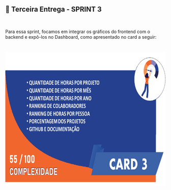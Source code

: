 ## :bookmark: Terceira Entrega - SPRINT 3

<br>

Para essa sprint, focamos em integrar os gráficos do frontend com o backend e expô-los no Dashboard, como apresentado no card a seguir:
<h1 align="center"> <img src = "/Imagens Geral/card03.png" width="710" height="420" /></h1>

<br>

